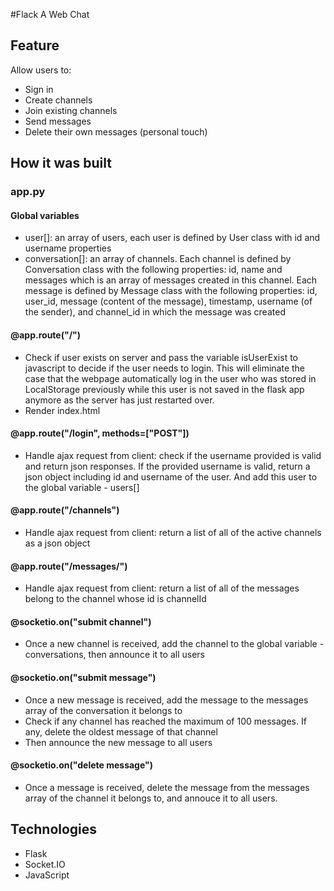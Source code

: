 #Flack
A Web Chat

## Feature

Allow users to:

-   Sign in
-   Create channels
-   Join existing channels
-   Send messages
-   Delete their own messages (personal touch)

## How it was built

### app.py

#### Global variables

-   user[]: an array of users, each user is defined by User class with id and username properties
-   conversation[]: an array of channels. Each channel is defined by Conversation class with the following properties: id, name and messages which is an array of messages created in this channel. Each message is defined by Message class with the following properties: id, user_id, message (content of the message), timestamp, username (of the sender), and channel_id in which the message was created

#### @app.route("/")

-   Check if user exists on server and pass the variable isUserExist to javascript to decide if the user needs to login. This will eliminate the case that the webpage automatically log in the user who was stored in LocalStorage previously while this user is not saved in the flask app anymore as the server has just restarted over.
-   Render index.html

#### @app.route("/login", methods=["POST"])

-   Handle ajax request from client: check if the username provided is valid and return json responses. If the provided username is valid, return a json object including id and username of the user. And add this user to the global variable - users[]

#### @app.route("/channels")

-   Handle ajax request from client: return a list of all of the active channels as a json object

#### @app.route("/messages/<channelId>")

-   Handle ajax request from client: return a list of all of the messages belong to the channel whose id is channelId

#### @socketio.on("submit channel")

-   Once a new channel is received, add the channel to the global variable - conversations, then announce it to all users

#### @socketio.on("submit message")

-   Once a new message is received, add the message to the messages array of the conversation it belongs to
-   Check if any channel has reached the maximum of 100 messages. If any, delete the oldest message of that channel
-   Then announce the new message to all users

#### @socketio.on("delete message")

-   Once a message is received, delete the message from the messages array of the channel it belongs to, and annouce it to all users.

## Technologies

-   Flask
-   Socket.IO
-   JavaScript
